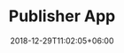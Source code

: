 ---
title: "Publisher App"
date: 2018-12-29T11:02:05+06:00
icon: "ti-cloud"
description: "Lorem ipsum dolor sit amet ipsum dolor sit amet ipsum dolor sit amet"
type : "docs"
---